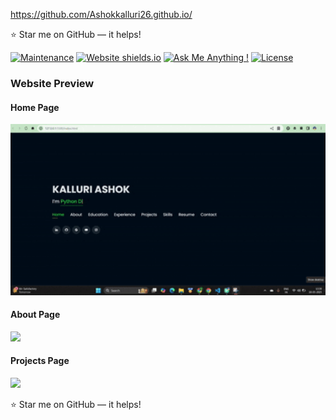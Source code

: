 https://github.com/Ashokkalluri26.github.io/

:star: Star me on GitHub — it helps!

[![Maintenance](https://img.shields.io/badge/maintained-yes-green.svg)](https://github.com/Ashokkalluri26.github.io/commits/master)
[![Website shields.io](https://img.shields.io/badge/website-up-yellow)](http:/Ashokkalluri26.github.io/)
[![Ask Me Anything !](https://img.shields.io/badge/ask%20me-linkedin-1abc9c.svg)](https://www.linkedin.com/in//)
[![License](http://img.shields.io/:license-mit-blue.svg?style=flat-square)](http://badges.mit-license.org)

### Website Preview
#### Home Page
<img src="assets/img/homepage.gif" width="900">


#### About Page
<img src="website_images/AboutPage.png" width="900">


#### Projects Page
<img src="website_images/ProjectPage.png" width="900">
  


:star: Star me on GitHub — it helps!
